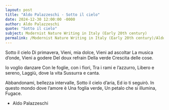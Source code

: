 ```yaml
---
layout: post
title: "Aldo Palazzeschi - Sotto il cielo"
date: 2024-12-30 12:00:00 -0000
author: Aldo Palazzeschi
quote: "Sotto il cielo"
subject: Modernist Nature Writing in Italy (Early 20th century)
permalink: /Modernist Nature Writing in Italy (Early 20th century)/Aldo Palazzeschi/Aldo Palazzeschi - Sotto il cielo
---
```


Sotto il cielo
Di primavera,
Vieni, mia dolce,
Vieni ad ascoltar
La musica d’onde,
Vieni a godere
Del doux refrain
Della verde
Crescita delle cose.

Io voglio danzare
Con le foglie, con i fiori,
Tra i rami e l’azzurro,
Libero e sereno,
Laggiù, dove la vita
Sussurra e canta.

Abbandonami, bellezza intervalle,
Sotto il cielo d’aria,
Ed io ti seguirò.
In questo mondo
dove l’amore è
Una foglia verde,
Un petalo che si illumina,
Fugace.

- Aldo Palazzeschi
